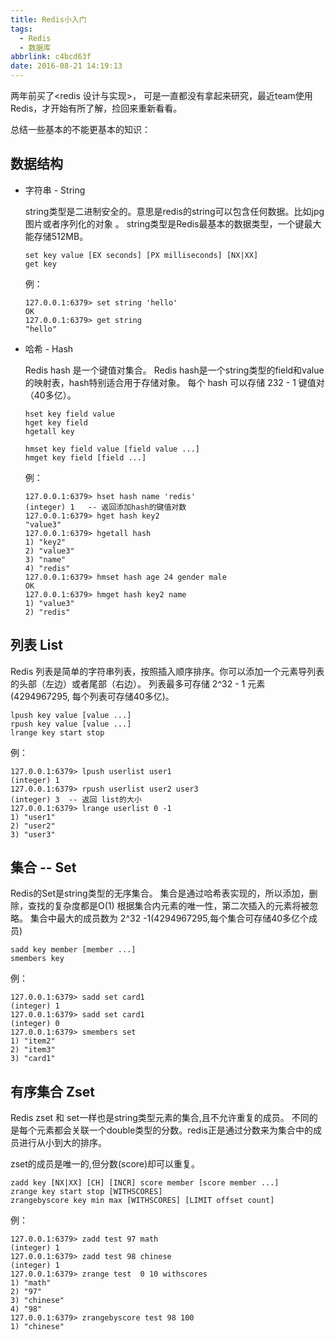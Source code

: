 ```yaml
---
title: Redis小入门
tags:
  - Redis
  - 数据库
abbrlink: c4bcd63f
date: 2016-08-21 14:19:13
---
```


两年前买了<redis 设计与实现>， 可是一直都没有拿起来研究，最近team使用Redis，才开始有所了解，捡回来重新看看。

总结一些基本的不能更基本的知识：

## 数据结构

* 字符串 - String

  string类型是二进制安全的。意思是redis的string可以包含任何数据。比如jpg图片或者序列化的对象 。
  string类型是Redis最基本的数据类型，一个键最大能存储512MB。
  ```
  set key value [EX seconds] [PX milliseconds] [NX|XX]
  get key
  ```

  例：
  ```
  127.0.0.1:6379> set string 'hello'
  OK
  127.0.0.1:6379> get string 
  "hello"
  ```
<!-- more -->
* 哈希 - Hash

  Redis hash 是一个键值对集合。
  Redis hash是一个string类型的field和value的映射表，hash特别适合用于存储对象。
  每个 hash 可以存储 232 - 1 键值对（40多亿）。
  ```
  hset key field value    
  hget key field
  hgetall key
  
  hmset key field value [field value ...]
  hmget key field [field ...]
  ```

  例：
  ```
  127.0.0.1:6379> hset hash name 'redis'
  (integer) 1   -- 返回添加hash的键值对数
  127.0.0.1:6379> hget hash key2
  "value3"
  127.0.0.1:6379> hgetall hash
  1) "key2"
  2) "value3"
  3) "name"
  4) "redis"
  127.0.0.1:6379> hmset hash age 24 gender male
  OK
  127.0.0.1:6379> hmget hash key2 name
  1) "value3"
  2) "redis"
  ```

## 列表 List

Redis 列表是简单的字符串列表，按照插入顺序排序。你可以添加一个元素导列表的头部（左边）或者尾部（右边）。
列表最多可存储 2^32 - 1 元素 (4294967295, 每个列表可存储40多亿)。
```
lpush key value [value ...]
rpush key value [value ...]
lrange key start stop
```

例：
```
127.0.0.1:6379> lpush userlist user1
(integer) 1
127.0.0.1:6379> rpush userlist user2 user3
(integer) 3  -- 返回 list的大小
127.0.0.1:6379> lrange userlist 0 -1
1) "user1"
2) "user2"
3) "user3"    
```

## 集合 -- Set
Redis的Set是string类型的无序集合。
集合是通过哈希表实现的，所以添加，删除，查找的复杂度都是O(1)
根据集合内元素的唯一性，第二次插入的元素将被忽略。
集合中最大的成员数为 2^32 -1(4294967295,每个集合可存储40多亿个成员)
```
sadd key member [member ...]
smembers key
```

例：
```
127.0.0.1:6379> sadd set card1
(integer) 1
127.0.0.1:6379> sadd set card1
(integer) 0
127.0.0.1:6379> smembers set
1) "item2"
2) "item3"
3) "card1"
```

## 有序集合 Zset
Redis zset 和 set一样也是string类型元素的集合,且不允许重复的成员。
不同的是每个元素都会关联一个double类型的分数。redis正是通过分数来为集合中的成员进行从小到大的排序。

zset的成员是唯一的,但分数(score)却可以重复。

```
zadd key [NX|XX] [CH] [INCR] score member [score member ...]
zrange key start stop [WITHSCORES]
zrangebyscore key min max [WITHSCORES] [LIMIT offset count]
```

例：
```
127.0.0.1:6379> zadd test 97 math
(integer) 1
127.0.0.1:6379> zadd test 98 chinese
(integer) 1
127.0.0.1:6379> zrange test  0 10 withscores
1) "math"
2) "97"
3) "chinese"
4) "98"
127.0.0.1:6379> zrangebyscore test 98 100
1) "chinese"
```
